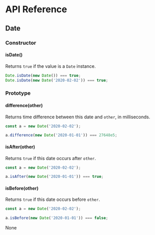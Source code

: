 # API Reference

## Date

### Constructor

#### isDate()

Returns `true` if the value is a `Date` instance.

```ts
Date.isDate(new Date()) === true;
Date.isDate(new Date('2020-02-02')) === true;
```

### Prototype

#### difference(other)

Returns time difference between this date and `other`, in milliseconds.

```ts
const a = new Date('2020-02-02');

a.difference(new Date('2020-01-01')) === 27648e5;
```

#### isAfter(other)

Returns `true` if this date occurs after `other`.

```ts
const a = new Date('2020-02-02');

a.isAfter(new Date('2020-01-01')) === true;
```

#### isBefore(other)

Returns `true` if this date occurs before `other`.

```ts
const a = new Date('2020-02-02');

a.isBefore(new Date('2020-01-01')) === false;
```

None
